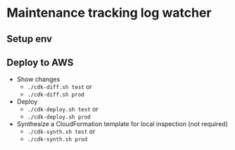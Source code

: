 # Maintenance tracking log watcher

## Setup env

## Deploy to AWS

* Show changes
    * `./cdk-diff.sh test` or 
    * `./cdk-diff.sh prod` 
* Deploy
    * `./cdk-deploy.sh test` or 
    * `./cdk-deploy.sh prod`
* Synthesize a CloudFormation template for local inspection (not required)
    * `./cdk-synth.sh test` or
    * `./cdk-synth.sh prod` 


